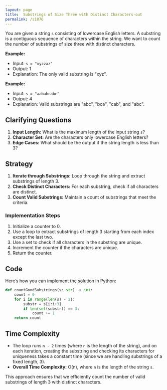```yaml
---
layout: page
title:  Substrings of Size Three with Distinct Characters-out
permalink: /s1876
---
```


You are given a string `s` consisting of lowercase English letters. A substring is a contiguous sequence of characters within the string. We want to count the number of substrings of size three with distinct characters.

**Example:**
- Input: `s = "xyzzaz"`
- Output: 1
- Explanation: The only valid substring is "xyz".

**Example:**
- Input: `s = "aababcabc"`
- Output: 4
- Explanation: Valid substrings are "abc", "bca", "cab", and "abc".

## Clarifying Questions
1. **Input Length:** What is the maximum length of the input string `s`?
2. **Character Set:** Are the characters only lowercase English letters?
3. **Edge Cases:** What should be the output if the string length is less than 3?
   
## Strategy
1. **Iterate through Substrings:** Loop through the string and extract substrings of length 3.
2. **Check Distinct Characters:** For each substring, check if all characters are distinct.
3. **Count Valid Substrings:** Maintain a count of substrings that meet the criteria.

### Implementation Steps
1. Initialize a counter to 0.
2. Use a loop to extract substrings of length 3 starting from each index except the last two.
3. Use a set to check if all characters in the substring are unique.
4. Increment the counter if the characters are unique.
5. Return the counter.

## Code
Here’s how you can implement the solution in Python:

```python
def countGoodSubstrings(s: str) -> int:
    count = 0
    for i in range(len(s) - 2):
        substr = s[i:i+3]
        if len(set(substr)) == 3:
            count += 1
    return count
```

## Time Complexity
- The loop runs `n - 2` times (where `n` is the length of the string), and on each iteration, creating the substring and checking its characters for uniqueness takes a constant time (since we are handling substrings of a fixed length, 3).
- **Overall Time Complexity:** O(n), where `n` is the length of the string `s`.

This approach ensures that we efficiently count the number of valid substrings of length 3 with distinct characters.